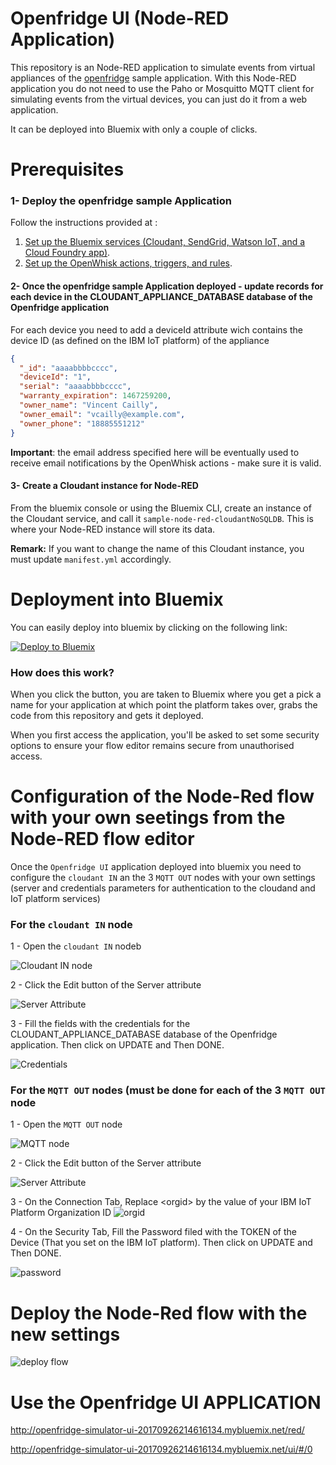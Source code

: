 # Openfridge UI (Node-RED Application)

This repository is an Node-RED application to simulate events from virtual appliances of the [openfridge](https://github.com/IBM/openfridge)  sample application.
With this Node-RED application you do not need to use the Paho or Mosquitto MQTT client for simulating events from the virtual devices, you can just do it from a web application.

It  can be deployed into Bluemix with only a couple of clicks. 

# Prerequisites

### 1- Deploy the openfridge sample Application

Follow the instructions provided at :

1. [Set up the Bluemix services (Cloudant, SendGrid, Watson IoT, and a Cloud Foundry app)](docs/BLUEMIX.md).
2. [Set up the OpenWhisk actions, triggers, and rules](docs/OPENWHISK.md).


#### 2- Once the openfridge sample Application deployed - update records for each device in  the CLOUDANT_APPLIANCE_DATABASE database of the Openfridge application

For each device you need to add a deviceId attribute wich contains the device ID (as defined on the IBM IoT platform) of the appliance 

```json
{
  "_id": "aaaabbbbcccc",
  "deviceId": "1",
  "serial": "aaaabbbbcccc",
  "warranty_expiration": 1467259200,
  "owner_name": "Vincent Cailly",
  "owner_email": "vcailly@example.com",
  "owner_phone": "18885551212"
}
```

**Important**: the email address specified here will be eventually used to receive email notifications by the OpenWhisk actions - make sure it is valid.

#### 3- Create a Cloudant instance for Node-RED

From the bluemix console or using the Bluemix CLI, create an instance of the Cloudant 
service, and call it `sample-node-red-cloudantNoSQLDB`. This is where your Node-RED 
instance will store its data.

**Remark:** If you want to change the name of this Cloudant instance, you must  update  `manifest.yml` accordingly.

# Deployment into Bluemix

You can easily deploy into bluemix by clicking on the following link:


[![Deploy to Bluemix](https://bluemix.net/deploy/button.png)](https://bluemix.net/deploy?repository=https://github.com/vcailly/openfridge-simulator-ui.git)

### How does this work?

When you click the button, you are taken to Bluemix where you get a pick a name
for your application at which point the platform takes over, grabs the code from
this repository and gets it deployed.

When you first access the application, you'll be asked to set some security options
to ensure your flow editor remains secure from unauthorised access.

# Configuration of the Node-Red flow with your own seetings from the Node-RED flow editor
Once the  `Openfridge UI` application deployed into bluemix you need to configure the `cloudant IN` an the 3 `MQTT OUT` nodes with your own settings  (server and credentials parameters for authentication to the cloudand and IoT platform services)

### For the `cloudant IN` node 

1 - Open the `cloudant IN` nodeb

![Cloudant IN node](doc/cloudant_in.PNG)

2 - Click the Edit button of the Server attribute

![Server Attribute](doc/cloudant_in_step1.PNG)

3 - Fill the fields with the credentials for the CLOUDANT_APPLIANCE_DATABASE database of the Openfridge application. Then click on UPDATE and Then DONE.

![Credentials](doc/cloudant_in_step2.PNG)
   
    
### For the `MQTT OUT` nodes (must be done for each of the 3 `MQTT OUT` node

1 - Open the `MQTT OUT` node

![MQTT node](doc/MQTT_out.PNG)

2 - Click the Edit button of the Server attribute

![Server Attribute](doc/MQTT_out_step1.PNG)

3 - On the Connection  Tab, Replace  \<orgid\> by the value of your IBM IoT Platform Organization ID 
![orgid](doc/MQTT_out_step2.PNG)

4 - On the Security Tab, Fill the Password filed with the TOKEN of the Device (That you set on the IBM IoT platform). Then click on UPDATE and Then DONE.

![password](doc/MQTT_out_step3.PNG)


# Deploy the Node-Red flow with the new settings

![deploy flow](doc/deploy_flow.PNG)

# Use the Openfridge UI APPLICATION

http://openfridge-simulator-ui-20170926214616134.mybluemix.net/red/

http://openfridge-simulator-ui-20170926214616134.mybluemix.net/ui/#/0
